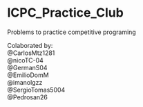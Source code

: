 # ICPC_Practice_Club
Problems to practice competitive programing 

Colaborated by: <br/>
@CarlosMtz1281 <br/>
@nicoTC-04 <br/>
@GermanS04 <br/>
@EmilioDomM <br/>
@imanolgzz <br/>
@SergioTomas5004 <br/>
@Pedrosan26 <br/>

